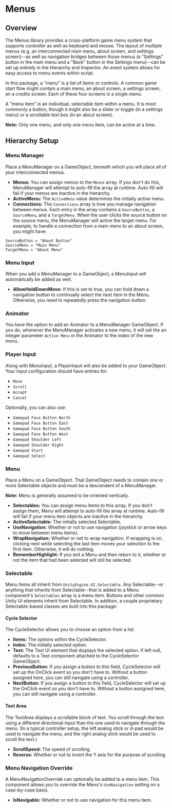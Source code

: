 # Menus

## Overview

The Menus library provides a cross-platform game menu system that supports controller as well as keyboard and mouse. The layout of multiple menus (e.g. an interconnected main menu, about screen, and settings screen)--as well as navigation bridges between those menus (a "Settings" button in the main menu and a "Back" button in the Settings menu)--can be set up entirely in the Hierarchy and Inspector. An event system allows for easy access to menu events within script.

In this package, a "menu" is a list of items or controls. A common game start flow might contain a main menu, an about screen, a settings screen, an a credits screen. Each of these four screens is a single menu.

A "menu item" is an individual, selectable item within a menu. It is most commonly a button, though it might also be a slider or toggle (in a settings menu) or a scrollable text box (in an about screen).

**Note:** Only one menu, and only one menu item, can be active at a time.

## Hierarchy Setup

### Menu Manager

Place a MenuManager on a GameObject, beneath which you will place all of your interconnected menus.

* **Menus:** You can assign menus to the `Menus` array. If you don't do this, MenuManager will attempt to auto-fill the array at runtime. Auto-fill will fail if your menus are inactive in the hierarchy.
* **ActiveMenu:** The `ActiveMenu` value determines the initially active menu.
* **Connections:** The `Connections` array is how you manage navigation between menus. Each entry in the array contains a `SourceButton`, a `SourceMenu`, and a `TargetMenu`. When the user clicks the source button on the source menu, the MenuManager will active the target menu. For example, to handle a connection from a main menu to an about screen, you might have:
```
SourceButton = "About Button"
SourceMenu = "Main Menu"
TargetMenu = "About Menu"
```

### Menu Input

When you add a MenuManager to a GameObject, a MenuInput will automatically be added as well.

* **AllowHoldDownMove:** If this is set to true, you can hold down a navigation button to continually select the next item in the Menu. Otherwise, you need to repeatedly press the navigation button.

### Animator

You have the option to add an Animator to a MenuManager GameObject. If you do, whenever the MenuManager activates a new menu, it will set the an integer parameter `Active Menu` in the Animator to the index of the new menu.

### Player Input

Along with MenuInput, a PlayerInput will also be added to your GameObject. Your input configuration should have entries for:

* `Move`
* `Scroll`
* `Accept`
* `Cancel`

Optionally, you can also use:

* `Gamepad Face Button North`
* `Gamepad Face Button East`
* `Gamepad Face Button South`
* `Gamepad Face Button West`
* `Gamepad Shoulder Left`
* `Gamepad Shoulder Right`
* `Gamepad Start`
* `Gamepad Select`

### Menu

Place a Menu on a GameObject. That GameObject needs to contain one or more Selectable objects and must be a descendent of a MenuManager.

**Note:** Menu is generally assumed to be oriented vertically.

* **Selectables:** You can assign menu items to this array. If you don't assign them, Menu will attempt to auto-fill the array at runtime. Auto-fill will fail if your menu item objects are inactive in the hierarchy.
* **ActiveSelectable:** The initially selected Selectable.
* **UseNavigation:** Whether or not to use navigation (joystick or arrow keys to move between menu items).
* **WrapNavigation:** Whether or not to wrap navigation. If wrapping is on, clicking next while selecting the last item moves your selection to the first item. Otherwise, it will do nothing.
* **RememberHighlight:** If you exit a Menu and then return to it, whether or not the item that had been selected will still be selected.

### Selectable

Menu items all inherit from `UnityEngine.UI.Selectable`. Any Selectable--or anything that inherits from Selectable--that is added to a Menu component's `Selectables` array is a menu item. Buttons and other common Unity UI elements inherit from Selectable. In addition, a couple proprietary Selectable-based classes are built into this package:

#### Cycle Selector

The CycleSelector allows you to choose an option from a list.

* **Items:** The options within the CycleSelector.
* **Index:** The initially selected option.
* **Text:** The Text UI element that displays the selected option. If left null, defaults to a Text component attached to the CycleSelector GameObject.
* **PreviousButton:** If you assign a button to this field, CycleSelector will set up the OnClick event so you don't have to. Without a button assigned here, you can still navigate using a controller.
* **NextButton:** If you assign a button to this field, CycleSelector will set up the OnClick event so you don't have to. Without a button assigned here, you can still navigate using a controller.

#### Text Area

The TextArea displays a scrollable block of text. You scroll through the text using a different directional input than the one used to navigate through the menu. (In a typical controller setup, the left analog stick or d-pad would be used to navigate the menu, and the right analog stick would be used to scroll the text.)

* **ScrollSpeed:** The speed of scrolling.
* **Reverse:** Whether or not to invert the Y axis for the purpose of scrolling.

### Menu Navigation Override

A MenuNavigationOverride can optionally be added to a menu item. This component allows you to override the Menu's `UseNavigation` setting on a case-by-case basis.

* **IsNavigable:** Whether or not to use navigation for this menu item.